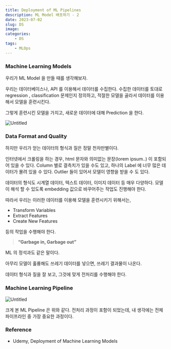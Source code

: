 ```yaml
---
title: Deployment of ML Pipelines
description: ML Model 배포하기 - 2
date: 2023-07-02
slug: DS
image: 
categories:
    - DS
tags:
    - MLOps
---
```


### Machine Learning Models

우리가 ML Model 을 만들 때를 생각해보자. 

우리는 데이터베이스나, API 를 이용해서 데이터를 수집한다. 수집한 데이터를 토대로 regression , classification 문제인지 정의하고, 적절한 모델을 골라서 데이터를 이용해서 모델을 훈련시킨다. 

그렇게 훈련시킨 모델을 가지고, 새로운 데이터에 대해 Prediction 을 한다. 

![Untitled](https://github.com/ddoddii/skills-for-DS/assets/95014836/76b3ca76-bc9d-454d-b168-33f74b6a681c)

### Data Format and Quality

하지만 우리가 얻는 데이터의 형식과 질은 정말 천차만별이다. 

인터넷에서 크롤링을 하는 경우, html 문자와 의미없는 문장(lorem ipsum..) 이 포함되어 있을 수 있다. Column 별로 결측치가 있을 수도 있고, 하나의 Label 에 너무 많은 데이터가 몰려 있을 수 있다. Outlier 들이 있어서 모델이 영향을 받을 수 도 있다. 

데이터의 형식도 시계열 데이터, 텍스트 데이터, 이미지 데이터 등 매우 다양하다. 모델이 해석 할 수 있도록 embedding 값으로 바꾸어주는 작업도 진행해야 한다. 

따라서 우리는 이러한 데이터를 이용해 모델을 훈련시키기 위해서는, 

- Transform Variables
- Extract Features
- Create New Features

등의 작업을 수행해야 한다. 

> **“Garbage in, Garbage out”**

ML 의 정석과도 같은 말이다. 

아무리 모델이 훌륭해도 쓰레기 데이터를 넣으면, 쓰레기 결과물이 나온다. 

데이터 형식과 질을 잘 보고, 그것에 맞게 전처리를 수행해야 한다. 

### Machine Learning Pipeline

![Untitled](https://github.com/ddoddii/skills-for-DS/assets/95014836/1a45221b-8943-4248-be9a-5979595aa2b9)

크게 본 ML Pipeline 은 위와 같다. 전처리 과정이 포함이 되었는데, 내 생각에는 전체 파이프라인 중 가장 중요한 과정이다.

### Reference
- Udemy, Deployment of Machine Learning Models